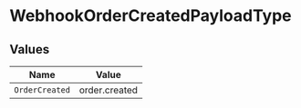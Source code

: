 # WebhookOrderCreatedPayloadType


## Values

| Name           | Value          |
| -------------- | -------------- |
| `OrderCreated` | order.created  |